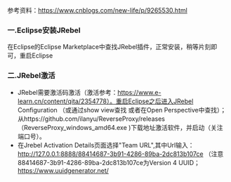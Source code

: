 参考资料：https://www.cnblogs.com/new-life/p/9265530.html

### 一.Eclipse安装JRebel
在Eclipse的Eclipse Marketplace中查找JRebel插件，正常安装，稍等片刻即可，重启Eclipse

### 二.JRebel激活
- JRebel需要激活码激活（激活参考：https://www.e-learn.cn/content/qita/2354778）。重启Eclipse之后进入JRebel Configuration （或通过show view查找 或者在Open Perspective中查找）；从https://github.com/ilanyu/ReverseProxy/releases（ReverseProxy_windows_amd64.exe
)下载地址激活软件，并启动（关注端口号）。
- 在Jrebel Activation Details页面选择"Team URL",其中Url输入： http://127.0.0.1:8888/88414687-3b91-4286-89ba-2dc813b107ce （注意88414687-3b91-4286-89ba-2dc813b107ce为Version 4 UUID；https://www.uuidgenerator.net/

